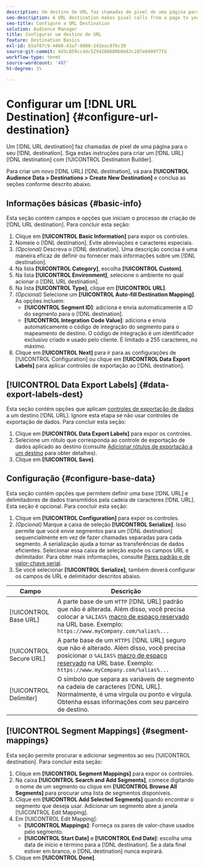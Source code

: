```yaml
---
description: Um destino de URL faz chamadas de pixel de uma página para o seu destino. Siga estas instruções para criar um destino de URL com o Construtor de destinos.
seo-description: A URL destination makes pixel calls from a page to your destination. Follow these instructions to create a URL destination with Destination Builder.
seo-title: Configure a URL Destination
solution: Audience Manager
title: Configurar um destino de URL
feature: Destination Basics
exl-id: b5af87c9-4460-43a7-9808-242eac876c39
source-git-commit: 4d3c859cc4dc5294286680b0e63c287e0409f7fd
workflow-type: tm+mt
source-wordcount: '487'
ht-degree: 1%

---
```


# Configurar um [!DNL URL Destination] {#configure-url-destination}

Um [!DNL URL destination] faz chamadas de pixel de uma página para o seu [!DNL destination]. Siga estas instruções para criar um [!DNL URL] [!DNL destination] com [!UICONTROL Destination Builder].

<!-- create-url-destination.xml -->

Para criar um novo [!DNL URL] [!DNL destination], vá para **[!UICONTROL Audience Data > Destinations > Create New Destination]** e conclua as seções conforme descrito abaixo.

## Informações básicas {#basic-info}

Esta seção contém campos e opções que iniciam o processo de criação de [!DNL URL destination]. Para concluir esta seção:

1. Clique em **[!UICONTROL Basic Information]** para expor os controles.
2. Nomeie o [!DNL destination]. Evite abreviações e caracteres especiais.
3. *(Opcional)* Descreva o [!DNL destination]. Uma descrição concisa é uma maneira eficaz de definir ou fornecer mais informações sobre um [!DNL destination].
4. Na lista **[!UICONTROL Category]**, escolha **[!UICONTROL Custom]**.
5. Na lista **[!UICONTROL Environment]**, selecione o ambiente no qual acionar o [!DNL URL destination].
6. Na lista **[!UICONTROL Type]**, clique em **[!UICONTROL URL]**.
7. *(Opcional)* Selecione um **[!UICONTROL Auto-fill Destination Mapping]**. As opções incluem:
   * **[!UICONTROL Segment ID]**: adiciona e envia automaticamente a ID do segmento para o [!DNL destination].
   * **[!UICONTROL Integration Code Value]**: adiciona e envia automaticamente o código de integração do segmento para o mapeamento de destino. O código de integração é um identificador exclusivo criado e usado pelo cliente. É limitado a 255 caracteres, no máximo.
8. Clique em **[!UICONTROL Next]** para ir para as configurações de [!UICONTROL Configuration] ou clique em **[!UICONTROL Data Export Labels]** para aplicar controles de exportação ao [!DNL destination].

## [!UICONTROL Data Export Labels] {#data-export-labels-dest}

Esta seção contém opções que aplicam [controles de exportação de dados](../../features/data-export-controls.md) a um destino [!DNL URL]. Ignore esta etapa se não usar controles de exportação de dados. Para concluir esta seção:

1. Clique em **[!UICONTROL Data Export Labels]** para expor os controles.
2. Selecione um rótulo que corresponda ao controle de exportação de dados aplicado ao destino (consulte [Adicionar rótulos de exportação a um destino](/help/using/features/destinations/add-data-export-labels.md) para obter detalhes).
3. Clique em **[!UICONTROL Save]**.

## Configuração {#configure-base-data}

Esta seção contém opções que permitem definir uma base [!DNL URL] e delimitadores de dados transmitidos pela cadeia de caracteres [!DNL URL]. Esta seção é opcional. Para concluir esta seção:

1. Clique em **[!UICONTROL Configuration]** para expor os controles.
1. *(Opcional)* Marque a caixa de seleção **[!UICONTROL Serialize]**.
Isso permite que você envie segmentos para um [!DNL destination] sequencialmente em vez de fazer chamadas separadas para cada segmento. A serialização ajuda a tornar as transferências de dados eficientes. Selecionar essa caixa de seleção expõe os campos URL e delimitador. Para obter mais informações, consulte [Pares padrão e de valor-chave serial](../../features/destinations/key-value-pairs.md).
1. Se você selecionar **[!UICONTROL Serialize]**, também deverá configurar os campos de URL e delimitador descritos abaixo.

| Campo | Descrição |
|--- |--- |
| [!UICONTROL Base URL] | A parte base de um `HTTP` [!DNL URL] padrão que não é alterada. Além disso, você precisa colocar a `%ALIAS%` [macro de espaço reservado](../../features/destinations/destination-macros.md#destination-macros-defined) na URL base. Exemplo: `https://www.myCompany.com/%alias%...` |
| [!UICONTROL Secure URL] | A parte base de um `HTTPS` [!DNL URL] seguro que não é alterado. Além disso, você precisa posicionar o `%ALIAS%`   [macro de espaço reservado](../../features/destinations/destination-macros.md#destination-macros-defined) na URL base. Exemplo: `https://www.myCompany.com/%alias%...` |
| [!UICONTROL Delimiter] | O símbolo que separa as variáveis de segmento na cadeia de caracteres [!DNL URL]. Normalmente, é uma vírgula ou ponto e vírgula. Obtenha essas informações com seu parceiro de destino. |

## [!UICONTROL Segment Mappings] {#segment-mappings}

Esta seção permite procurar e adicionar segmentos ao seu [!UICONTROL destination]. Para concluir esta seção:

1. Clique em **[!UICONTROL Segment Mappings]** para expor os controles.
1. Na caixa **[!UICONTROL Search and Add Segments]**, comece digitando o nome de um segmento ou clique em **[!UICONTROL Browse All Segments]** para procurar uma lista de segmentos disponíveis.
1. Clique em **[!UICONTROL Add Selected Segments]** quando encontrar o segmento que deseja usar. Adicionar um segmento abre a janela [!UICONTROL Edit Mapping].
1. Em [!UICONTROL Edit Mapping]:
   * **[!UICONTROL Mappings]**: Forneça os pares de valor-chave usados pelo segmento.
   * **[!UICONTROL Start Date]** e **[!UICONTROL End Date]**: escolha uma data de início e término para a [!DNL destination]. Se a data final estiver em branco, o [!DNL destination] nunca expirará.
1. Clique em **[!UICONTROL Done]**.
